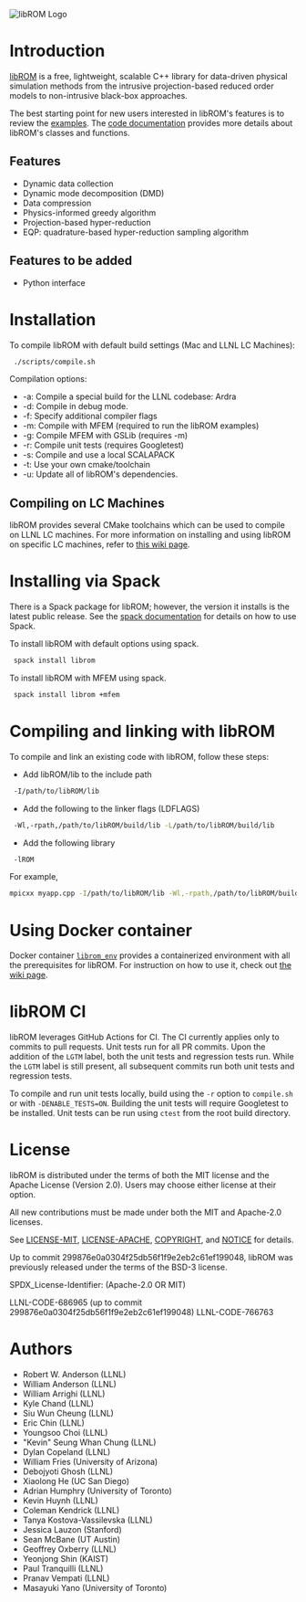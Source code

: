 ![libROM Logo](https://www.librom.net/img/logo-300.png)

# Introduction

[libROM](https://www.librom.net) is a free, lightweight, scalable C++ library for data-driven physical
simulation methods from the intrusive projection-based reduced order models to
non-intrusive black-box approaches.

The best starting point for new users interested in libROM's features 
is to review the [examples](https://www.librom.net/examples.html). 
The [code documentation](https://librom.readthedocs.io/en/latest/index.html) 
provides more details about libROM's classes and functions. 

## Features

- Dynamic data collection
- Dynamic mode decomposition (DMD)
- Data compression
- Physics-informed greedy algorithm
- Projection-based hyper-reduction
- EQP: quadrature-based hyper-reduction sampling algorithm

## Features to be added

- Python interface

# Installation

To compile libROM with default build settings (Mac and LLNL LC Machines):
```sh
 ./scripts/compile.sh
```

Compilation options:

- -a: Compile a special build for the LLNL codebase: Ardra
- -d: Compile in debug mode.
- -f: Specify additional compiler flags
- -m: Compile with MFEM (required to run the libROM examples)
- -g: Compile MFEM with GSLib (requires -m)
- -r: Compile unit tests (requires Googletest)
- -s: Compile and use a local SCALAPACK
- -t: Use your own cmake/toolchain
- -u: Update all of libROM's dependencies.

## Compiling on LC Machines

libROM provides several CMake toolchains which can be used to compile on LLNL LC machines. 
For more information on installing and using libROM on specific LC machines, 
refer to [this wiki page](https://github.com/LLNL/libROM/wiki/Compiling-on-LC-Machines).

# Installing via Spack

There is a Spack package for libROM; however, the version it installs
is the latest public release. See the [spack
documentation](https://spack.readthedocs.io/en/latest/index.html) for
details on how to use Spack.

To install libROM with default options using spack.

```sh
 spack install librom
```

To install libROM with MFEM using spack.

```sh
 spack install librom +mfem
```

# Compiling and linking with libROM

To compile and link an existing code with libROM, follow these steps:

- Add libROM/lib to the include path
```sh
 -I/path/to/libROM/lib
```
- Add the following to the linker flags (LDFLAGS)
```sh
 -Wl,-rpath,/path/to/libROM/build/lib -L/path/to/libROM/build/lib
```
- Add the following library
```sh
 -lROM
```

For example,
```sh
mpicxx myapp.cpp -I/path/to/libROM/lib -Wl,-rpath,/path/to/libROM/build/lib -L/path/to/libROM/build/lib -lROM -o myapp.out
```

# Using Docker container

Docker container [`librom_env`](https://ghcr.io/llnl/librom/librom_env) provides a containerized environment with all the prerequisites for libROM. For instruction on how to use it, check out [the wiki page](https://github.com/LLNL/libROM/wiki/Using-Docker-container).

# libROM CI

libROM leverages GitHub Actions for CI. The CI currently applies only to commits to pull requests.  Unit tests run for all PR commits. Upon the addition of the `LGTM` label, both the unit tests and regression tests run. While the `LGTM` label is still present, all subsequent commits run both unit tests and regression tests.

To compile and run unit tests locally, build using the `-r` option to `compile.sh` or with `-DENABLE_TESTS=ON`. Building the unit tests will require Googletest to be installed. Unit tests can be run using `ctest` from the root build directory.

# License

libROM is distributed under the terms of both the MIT license and the
Apache License (Version 2.0). Users may choose either license at their
option.

All new contributions must be made under both the MIT and Apache-2.0 licenses.

See
[LICENSE-MIT](https://github.com/LLNL/libROM/blob/master/LICENSE-MIT),
[LICENSE-APACHE](https://github.com/LLNL/libROM/blob/master/LICENSE-APACHE),
[COPYRIGHT](https://github.com/LLNL/libROM/blob/master/COPYRIGHT), and
[NOTICE](https://github.com/LLNL/libROM/blob/master/NOTICE) for
details.

Up to commit 299876e0a0304f25db56f1f9e2eb2c61ef199048, libROM was
previously released under the terms of the BSD-3 license.

SPDX_License-Identifier: (Apache-2.0 OR MIT)

LLNL-CODE-686965 (up to commit 299876e0a0304f25db56f1f9e2eb2c61ef199048)
LLNL-CODE-766763


# Authors
- Robert W. Anderson (LLNL)
- William Anderson (LLNL)
- William Arrighi (LLNL)
- Kyle Chand (LLNL)
- Siu Wun Cheung (LLNL)
- Eric Chin (LLNL)
- Youngsoo Choi (LLNL)
- "Kevin" Seung Whan Chung (LLNL)
- Dylan Copeland (LLNL)
- William Fries (University of Arizona)
- Debojyoti Ghosh (LLNL)
- Xiaolong He (UC San Diego)
- Adrian Humphry (University of Toronto)
- Kevin Huynh (LLNL)
- Coleman Kendrick (LLNL)
- Tanya Kostova-Vassilevska (LLNL)
- Jessica Lauzon (Stanford)
- Sean McBane (UT Austin)
- Geoffrey Oxberry (LLNL)
- Yeonjong Shin (KAIST)
- Paul Tranquilli (LLNL)
- Pranav Vempati (LLNL)
- Masayuki Yano (University of Toronto)
